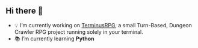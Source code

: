 ## Hi there 👋

- 💡 I’m currently working on [TerminusRPG](https://github.com/daniel-cech-creator/TerminusRPG), a small Turn-Based, Dungeon Crawler RPG project running solely in your terminal.
- 📚 I’m currently learning **Python**
<!--
**daniel-cech-creator/daniel-cech-creator** is a ✨ _special_ ✨ repository because its `README.md` (this file) appears on your GitHub profile.

Here are some ideas to get you started:

- 🔭 I’m currently working on ...
- 🌱 I’m currently learning ...
- 👯 I’m looking to collaborate on ...
- 🤔 I’m looking for help with ...
- 💬 Ask me about ...
- 📫 How to reach me: ...
- 😄 Pronouns: ...
- ⚡ Fun fact: ...
-->
